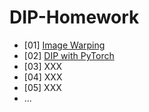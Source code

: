 # DIP-Homework
- [01] [Image Warping](Homework1/)
- [02] [DIP with PyTorch](Homework2/)
- [03] XXX
- [04] XXX
- [05] XXX
- ...

